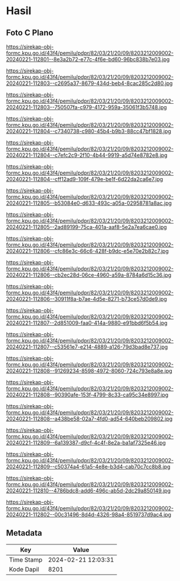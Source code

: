 # Hasil

## Foto C Plano

https://sirekap-obj-formc.kpu.go.id/43f4/pemilu/pdpr/82/03/21/20/09/8203212009002-20240221-112801--8e3a2b72-e77c-4f6e-bd60-96bc838b7e03.jpg

https://sirekap-obj-formc.kpu.go.id/43f4/pemilu/pdpr/82/03/21/20/09/8203212009002-20240221-112803--c2695a37-8679-434d-beb4-8cac285c2d80.jpg

https://sirekap-obj-formc.kpu.go.id/43f4/pemilu/pdpr/82/03/21/20/09/8203212009002-20240221-112803--750507fa-c979-4172-959a-35061f3b5748.jpg

https://sirekap-obj-formc.kpu.go.id/43f4/pemilu/pdpr/82/03/21/20/09/8203212009002-20240221-112804--c7340738-c980-45b4-b9b3-88cc47bf1828.jpg

https://sirekap-obj-formc.kpu.go.id/43f4/pemilu/pdpr/82/03/21/20/09/8203212009002-20240221-112804--c7efc2c9-2f10-4b44-9919-a5d74e8782e8.jpg

https://sirekap-obj-formc.kpu.go.id/43f4/pemilu/pdpr/82/03/21/20/09/8203212009002-20240221-112804--cff12ad9-109f-479e-be1f-6d22da2ca6e7.jpg

https://sirekap-obj-formc.kpu.go.id/43f4/pemilu/pdpr/82/03/21/20/09/8203212009002-20240221-112805--b53084e0-d633-493c-a05a-02958781a8ac.jpg

https://sirekap-obj-formc.kpu.go.id/43f4/pemilu/pdpr/82/03/21/20/09/8203212009002-20240221-112805--2ad89199-75ca-401a-aaf8-5e2a7ea6cae0.jpg

https://sirekap-obj-formc.kpu.go.id/43f4/pemilu/pdpr/82/03/21/20/09/8203212009002-20240221-112806--cfc86e3c-66c6-428f-b9dc-e5e70e2b82c7.jpg

https://sirekap-obj-formc.kpu.go.id/43f4/pemilu/pdpr/82/03/21/20/09/8203212009002-20240221-112806--cb2ec28d-06ce-4960-a59a-8784a6d15c36.jpg

https://sirekap-obj-formc.kpu.go.id/43f4/pemilu/pdpr/82/03/21/20/09/8203212009002-20240221-112806--30911f8a-b7ae-4d5e-8271-b73ce57d0de9.jpg

https://sirekap-obj-formc.kpu.go.id/43f4/pemilu/pdpr/82/03/21/20/09/8203212009002-20240221-112807--2d851009-faa0-414a-9880-e91bbd6f5b54.jpg

https://sirekap-obj-formc.kpu.go.id/43f4/pemilu/pdpr/82/03/21/20/09/8203212009002-20240221-112807--c53561e7-e214-4889-a126-79d3bad8e737.jpg

https://sirekap-obj-formc.kpu.go.id/43f4/pemilu/pdpr/82/03/21/20/09/8203212009002-20240221-112808--91269234-8598-4972-8060-724c793e8a8e.jpg

https://sirekap-obj-formc.kpu.go.id/43f4/pemilu/pdpr/82/03/21/20/09/8203212009002-20240221-112808--90390afe-153f-4799-8c33-ca95c34e8997.jpg

https://sirekap-obj-formc.kpu.go.id/43f4/pemilu/pdpr/82/03/21/20/09/8203212009002-20240221-112808--a438be58-02a7-4fd0-ad54-640beb209802.jpg

https://sirekap-obj-formc.kpu.go.id/43f4/pemilu/pdpr/82/03/21/20/09/8203212009002-20240221-112809--6a139387-d9cf-4c4f-8e2a-ba1af7325e46.jpg

https://sirekap-obj-formc.kpu.go.id/43f4/pemilu/pdpr/82/03/21/20/09/8203212009002-20240221-112809--c50374a4-61a5-4e8e-b3d4-cab70c7cc8b8.jpg

https://sirekap-obj-formc.kpu.go.id/43f4/pemilu/pdpr/82/03/21/20/09/8203212009002-20240221-112810--4786bdc8-add6-496c-ab5d-2dc29a850149.jpg

https://sirekap-obj-formc.kpu.go.id/43f4/pemilu/pdpr/82/03/21/20/09/8203212009002-20240221-112802--00c31496-8d4d-4326-98a4-8519737d9ac4.jpg


## Metadata

| Key        | Value               |
| ---------- | ------------------- |
| Time Stamp | 2024-02-21 12:03:31 |
| Kode Dapil | 8201                |



